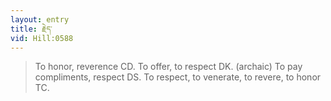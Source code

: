 ```yaml
---
layout: entry
title: རྗེད་
vid: Hill:0588
---
```

> To honor, reverence CD. To offer, to respect DK. (archaic) To pay compliments, respect DS. To respect, to venerate, to revere, to honor TC.
